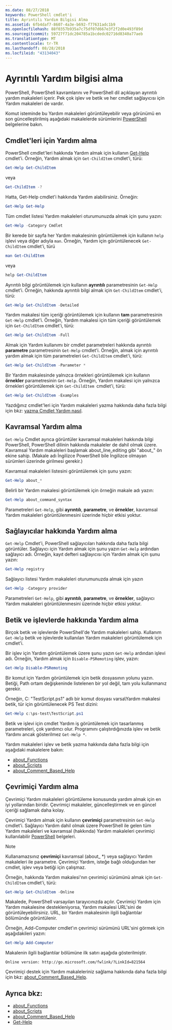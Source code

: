 ```yaml
---
ms.date: 08/27/2018
keywords: PowerShell cmdlet'i
title: Ayrıntılı Yardım Bilgisi Alma
ms.assetid: 6fb4daf7-8607-4a3e-b692-f77631adc1b9
ms.openlocfilehash: 88f0357b935a7c75df07d667e3f2f2d0e493f89d
ms.sourcegitcommit: 59727f71dc204785a1bcdedc02716d8340a77aeb
ms.translationtype: MT
ms.contentlocale: tr-TR
ms.lasthandoff: 08/28/2018
ms.locfileid: "43134043"
---
```

# <a name="getting-detailed-help-information"></a>Ayrıntılı Yardım bilgisi alma

PowerShell, PowerShell kavramlarını ve PowerShell dil açıklayan ayrıntılı yardım makaleleri içerir. Pek çok işlev ve betik ve her cmdlet sağlayıcısı için Yardım makaleleri de vardır.

Komut isteminde bu Yardım makaleleri görüntüleyebilir veya görünümü en son güncelleştirilmiş aşağıdaki makalelerde sürümlerini [PowerShell](/powershell/scripting/powershell-scripting) belgelerine bakın.

## <a name="getting-help-for-cmdlets"></a>Cmdlet'leri için Yardım alma

PowerShell cmdlet'leri hakkında Yardım almak için kullanın [Get-Help](/powershell/module/microsoft.powershell.core/Get-Help) cmdlet'i. Örneğin, Yardım almak için `Get-ChildItem` cmdlet'i, türü:

```powershell
Get-Help Get-ChildItem
```

veya

```powershell
Get-ChildItem -?
```

Hatta, Get-Help cmdlet'i hakkında Yardım alabilirsiniz. Örneğin:

```powershell
Get-Help Get-Help
```

Tüm cmdlet listesi Yardım makaleleri oturumunuzda almak için şunu yazın:

```powershell
Get-Help -Category Cmdlet
```

Bir kerede bir sayfa her Yardım makalesinin görüntülemek için kullanın `help` işlevi veya diğer adıyla `man`.
Örneğin, Yardım için görüntülenecek `Get-ChildItem` cmdlet'i, türü

```powershell
man Get-ChildItem
```

veya

```powershell
help Get-ChildItem
```

Ayrıntılı bilgi görüntülemek için kullanın **ayrıntılı** parametresinin `Get-Help` cmdlet'i. Örneğin, hakkında ayrıntılı bilgi almak için `Get-ChildItem` cmdlet'i, türü:

```powershell
Get-Help Get-ChildItem -Detailed
```

Yardım makalesi tüm içeriği görüntülemek için kullanın **tam** parametresinin `Get-Help` cmdlet'i. Örneğin, Yardım makalesi için tüm içeriği görüntülemek için `Get-ChildItem` cmdlet'i, türü:

```powershell
Get-Help Get-ChildItem -Full
```

Almak için Yardım kullanımı bir cmdlet parametreleri hakkında ayrıntılı **parametre** parametresinin `Get-Help` cmdlet'i. Örneğin, almak için ayrıntılı yardım almak için tüm parametreleri `Get-ChildItem` cmdlet'i, türü:

```powershell
Get-Help Get-ChildItem -Parameter *
```

Bir Yardım makalesinde yalnızca örnekleri görüntülemek için kullanın **örnekler** parametresinin `Get-Help`.
Örneğin, Yardım makalesi için yalnızca örnekleri görüntülemek için `Get-ChildItem `cmdlet'i, türü:

```powershell
Get-Help Get-ChildItem -Examples
```

Yazdığınız cmdlet'leri için Yardım makaleleri yazma hakkında daha fazla bilgi için bkz: [yazma Cmdlet Yardım nasıl](/powershell/developer/help/writing-help-for-windows-powershell-cmdlets).

## <a name="getting-conceptual-help"></a>Kavramsal Yardım alma

`Get-Help` Cmdlet ayrıca görüntüler kavramsal makaleleri hakkında bilgi PowerShell, PowerShell dilinin hakkında makaleler de dahil olmak üzere. Kavramsal Yardım makaleleri başlamak about_line_editing gibi "about_" ön ekine sahip. (Makale adı İngilizce PowerShell bile İngilizce olmayan sürümleri üzerinde girilmesi gerekir.)

Kavramsal makaleleri listesini görüntülemek için şunu yazın:

```powershell
Get-Help about_*
```

Belirli bir Yardım makalesi görüntülemek için örneğin makale adı yazın:

```powershell
Get-Help about_command_syntax
```

Parametreleri `Get-Help`, gibi **ayrıntılı**, **parametre**, ve **örnekler**, kavramsal Yardım makaleleri görüntülenmesini üzerinde hiçbir etkisi yoktur.

## <a name="getting-help-about-providers"></a>Sağlayıcılar hakkında Yardım alma

`Get-Help` Cmdlet'i, PowerShell sağlayıcıları hakkında daha fazla bilgi görüntüler. Sağlayıcı için Yardım almak için şunu yazın `Get-Help` ardından sağlayıcı adı. Örneğin, kayıt defteri sağlayıcısı için Yardım almak için şunu yazın:

```powershell
Get-Help registry
```

Sağlayıcı listesi Yardım makaleleri oturumunuzda almak için yazın

```powershell
Get-Help -Category provider
```

Parametreleri `Get-Help`, gibi **ayrıntılı**, **parametre**, ve **örnekler**, sağlayıcı Yardım makaleleri görüntülenmesini üzerinde hiçbir etkisi yoktur.

## <a name="getting-help-about-scripts-and-functions"></a>Betik ve işlevlerde hakkında Yardım alma

Birçok betik ve işlevlerde PowerShell'de Yardım makaleleri sahip. Kullanım `Get-Help` betik ve işlevlerde kullanılan Yardım makaleleri görüntülemek için cmdlet'i.

Bir işlev için Yardım görüntülemek üzere şunu yazın `Get-Help` ardından işlevi adı. Örneğin, Yardım almak için `Disable-PSRemoting` işlev, yazın:

```powershell
Get-Help Disable-PSRemoting
```

Bir komut için Yardım görüntülemek için betik dosyasının yolunu yazın. Betiği, Path ortam değişkeninde listelenen bir yol değil, tam yolu kullanmanız gerekir.

Örneğin, C: "TestScript.ps1" adlı bir komut dosyası varsa\\Yardım makalesi betik, tür için görüntülenecek PS Test dizini:

```powershell
Get-Help c:\ps-test\TestScript.ps1
```

Betik ve işlevi için cmdlet Yardım iş görüntülemek için tasarlanmış parametreleri, çok yardımcı olur. Programını çalıştırdığınızda işlev ve betik Yardımı ancak gösterilmez `Get-Help *`.

Yardım makaleleri işlev ve betik yazma hakkında daha fazla bilgi için aşağıdaki makalelere bakın:

- [about_Functions](/powershell/module/microsoft.powershell.core/about/about_functions)
- [about_Scripts](/powershell/module/microsoft.powershell.core/about/about_scripts)
- [about_Comment_Based_Help](/powershell/module/microsoft.powershell.core/about/about_comment_based_help)

## <a name="getting-help-online"></a>Çevrimiçi Yardım alma

Çevrimiçi Yardım makaleleri görüntüleme konusunda yardım almak için en iyi yollarından biridir. Çevrimiçi makaleler, güncelleştirmek ve en güncel içeriği sağlamak daha kolay.

Çevrimiçi Yardım almak için kullanın **çevrimiçi** parametresinin `Get-Help` cmdlet'i. Sağlayıcı Yardım dahil olmak üzere PowerShell ile gelen tüm Yardım makaleleri ve kavramsal (hakkında) Yardım makaleleri çevrimiçi kullanılabilir [PowerShell](/powershell/scripting/powershell-scripting) belgeleri.

> [!NOTE]
> Kullanamazsınız **çevrimiçi** kavramsal (about_ *) veya sağlayıcı Yardım makaleleri ile parametre.
> Çevrimiçi Yardım, isteğe bağlı olduğundan her cmdlet, işlev veya betiği için çalışmaz.

Örneğin, hakkında Yardım makalesi'nın çevrimiçi sürümünü almak için `Get-ChildItem` cmdlet'i, türü:

```powershell
Get-Help Get-ChildItem -Online
```

Makalede, PowerShell varsayılan tarayıcınızda açılır. Çevrimiçi Yardım için Yardım makalesine destekleniyorsa, Yardım makalesi URL'sini de görüntüleyebilirsiniz. URL, bir Yardım makalesinin ilgili bağlantılar bölümünde görüntülenir.

Örneğin, Add-Computer cmdlet'ın çevrimiçi sürümünü URL'sini görmek için aşağıdakileri yazın:

```powershell
Get-Help Add-Computer
```

Makalenin ilgili bağlantılar bölümüne ilk satırı aşağıda gösterilmiştir.

```Output
Online version: http://go.microsoft.com/fwlink/?LinkId=821564
```

Çevrimiçi destek için Yardım makaleleriniz sağlama hakkında daha fazla bilgi için bkz: [about_Comment_Based_Help](/powershell/module/microsoft.powershell.core/about/about_comment_based_help).

## <a name="see-also"></a>Ayrıca bkz:

- [about_Functions](/powershell/module/microsoft.powershell.core/about/about_functions)
- [about_Scripts](/powershell/module/microsoft.powershell.core/about/about_scripts)
- [about_Comment_Based_Help](/powershell/module/microsoft.powershell.core/about/about_comment_based_help)
- [Get-Help](/powershell/module/microsoft.powershell.core/get-help)
